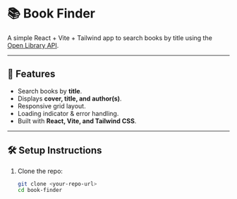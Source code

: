 # 📚 Book Finder

A simple React + Vite + Tailwind app to search books by title using the [Open Library API](https://openlibrary.org/developers/api).

---

## 🚀 Features
- Search books by **title**.
- Displays **cover, title, and author(s)**.
- Responsive grid layout.
- Loading indicator & error handling.
- Built with **React, Vite, and Tailwind CSS**.

---

## 🛠️ Setup Instructions
1. Clone the repo:
   ```bash
   git clone <your-repo-url>
   cd book-finder
